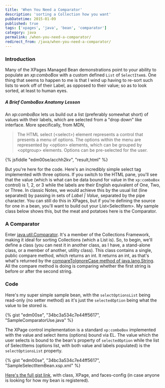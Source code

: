 ```yaml
---
title: 'When You Need a Comparator'
description: 'sorting a Collection how you want'
pubDatetime: 2015-01-09
published: true
tags: ['xpages', 'java', 'bean', 'comparator']
category: java
permalink: /when-you-need-a-comparator/
redirect_from: /java/when-you-need-a-comparator/
---
```


### Introduction

Many of the XPages Managed Bean demonstrations point to your ability to populate an _xp:comboBox_ with a custom defined `List` of `SelectItem`s. One thing that seems to happen to me is that I wind up having to re-sort such lists to work off of their Label, as opposed to their value; so as to look sorted, at least to human eyes.

##### A Brief ComboBox Anatomy Lesson

An _xp:comboBox_ lets us build out a list (preferably somewhat short) of values with their labels, which are selected from a "drop down" like interface. More specifically, from MDN,

> The HTML select (&lt;select&gt;) element represents a control that presents a menu of options. The options within the menu are represented by &lt;option&gt; elements, which can be grouped by &lt;optgroup&gt; elements. Options can be pre-selected for the user.

{% jsfiddle "edm00se/acchh2kv", "result,html" %}

But you're here for the code. Here's an incredibly simple select tag implemented with three options. If you switch to the HTML pane, you'll see that the value (which is what can be data bound for value in the `xp:comboBox` control) is 1, 2, or 3 while the labels are their English equivalent of One, Two, or Three. In classic Notes, we would achieve this by the usual list (line separated) by passing in sets of _Label &#124; Value_, separated by the pipe character. You can still do this in XPages, but if you're defining the source for one in a bean, you'll want to build out your List&lt;SelectItem&gt;. My sample class below shows this, but the meat and potatoes here is the Comparator.

### A Comparator

Enter [java.util.Comparator](https://docs.oracle.com/javase/7/docs/api/java/util/Comparator.html). It's a member of the Collections Framework, making it ideal for sorting Collections (which a List is). So, to begin, we'll define a class (you can nest it in another class, as I have, a stand-alone class, or a member of another, utility class). This class contains a single, public compare method, which returns an int. It returns an int, as that's what's returned by the [compareToIgnoreCase method of java.lang.String](https://docs.oracle.com/javase/7/docs/api/java/lang/String.html#compareToIgnoreCase(java.lang.String)). All the compare method is doing is comparing whether the first string is before or after the second string.

### Code

Here's my super simple sample bean, with the `selectOptionsList` being read-only (no setter method) as it's just the `selectedOption` being what the value to be stored is.

{% gist "edm00se", "34bc3a534c7e44ff5617", "SampleComparatorUse.java" %}

The XPage control implementation is a standard `xp:comboBox` implemented with the value and select items (options) bound via EL. The value which the user selects is bound to the bean's property of `selectedOption` while the list of SelectItems (options list, with both value and labels populated) is the `selectOptionsList` property.

{% gist "edm00se", "34bc3a534c7e44ff5617", "SampleSelectItemBean.xsp.xml" %}

[Here's the full gist link](https://gist.github.com/edm00se/34bc3a534c7e44ff5617), with class, XPage, and faces-config (in case anyone is looking for how my bean is registered).
